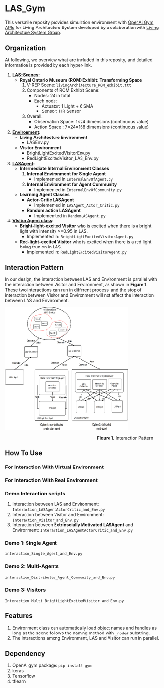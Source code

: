 # LAS_Gym
This versatile reposity provides simulation environment with [OpenAi Gym APIs](https://gym.openai.com/docs/) for Living Architecture System developed by a colaboration with [Living Architecture System Group](http://livingarchitecturesystems.com).

## Organization
At following, we overview what are included in this reposity, and detailed information is provided by each hyper-link.
1. **[LAS-Scenes](https://github.com/UWaterloo-ASL/LAS_Gym/tree/ROM_Agent_Community_LM/LAS-Scenes):**
   * **Royal Ontario Museum (ROM) Exhibit: Transforming Space**
      1. V-REP Scene: `livingArchitecture_ROM_exhibit.ttt`
      2. Components of ROM Exhibit Scene:
         * Nodes: 24 in total
         * Each node:
            * Actuator: 1 Light + 6 SMA
            * Sensor: 1 IR Sensor
      3. Overall:
         * Observation Space: 1×24 dimensions (continuous value)
         * Action Space : 7×24=168 dimensions (continuous value)
2. **[Environment](https://github.com/UWaterloo-ASL/LAS_Gym/tree/ROM_Agent_Community_LM/Environment):**
   * **Living Architecture Environment**
      * LASEnv.py
   * **Visitor Environment**
      * BrightLightExcitedVisitorEnv.py
      * RedLightExcitedVisitor_LAS_Env.py
3. **[LASAgent](https://github.com/UWaterloo-ASL/LAS_Gym/tree/ROM_Agent_Community_LM/LASAgent):**
   * **Intermediate Internal Environment Classes**
      1. **Internal Environment for Single Agent** 
         * Implemented in `InternalEnvOfAgent.py`
      2. **Internal Environment for Agent Community**
         * Implemented in `InternalEnvOfCommunity.py`
   * **Learning Agent Classes**
      * **Actor-Critic LASAgent**
         * Implemented in `LASAgent_Actor_Critic.py`
      * **Random action LASAgent**
         * Implememted in `RandomLASAgent.py`
4. **[Visitor Agent class](https://github.com/UWaterloo-ASL/LAS_Gym/tree/ROM_Agent_Community_LM/VisitorAgent):** 
      * **Bright-light-excited Visitor** who is excited when there is a bright light with intensity >=0.95 in LAS.
         * Implemented in: `BrightLightExcitedVisitorAgent.py`
      * **Red-light-excited Visitor** who is excited when there is a red light being trun on in LAS.
         * Implemented in: `RedLightExcitedVisitorAgent.py`
## Interaction Pattern
In our design, the interaction between LAS and Environment is parallel with the interaction between Visitor and Environment, as shown in **Figure 1**. These two interactions can run in different process, and the stop of interaction between Visitor and Environment will not affect the interaction between LAS and Environment.

<img src="https://github.com/UWaterloo-ASL/LAS_Gym/blob/ROM_Agent_Community_LM/InitialDesignIdeas/DesignFigures/Interaction_Pattern.png" width="400" height="400" /> 

&nbsp; &nbsp; &nbsp; &nbsp; &nbsp; &nbsp; &nbsp; &nbsp; &nbsp; &nbsp; &nbsp; &nbsp; &nbsp; &nbsp; &nbsp; &nbsp; &nbsp; &nbsp; &nbsp; &nbsp; &nbsp; &nbsp; &nbsp; &nbsp; &nbsp; &nbsp; &nbsp; &nbsp; &nbsp; &nbsp; &nbsp; &nbsp; &nbsp; &nbsp; &nbsp; &nbsp; &nbsp; &nbsp; **Figure 1.** Interaction Pattern
## How To Use
### For Interaction With Virtual Environment

### For Interaction With Real Environment

### Demo Interaction scripts
   1. Interaction between LAS and Environment: `Interaction_LASAgentActorCritic_and_Env.py`
   2. Interaction between Visitor and Environment: `Interaction_Visitor_and_Env.py`
   3. Interaction between **Extrinscially Motivated LASAgent** and Environment: `Interaction_LASAgentActorCritic_and_Env.py`
### Demo 1: Single Agent
   `interaction_Single_Agent_and_Env.py`
### Demo 2: Multi-Agents
   `interaction_Distributed_Agent_Community_and_Env.py`
### Demo 3: Visitors
   `Interaction_Multi_BrightLightExcitedVisitor_and_Env.py`

## Features
  1. Environment class can automatically load object names and handles as long as the scene follows the naming method with `_node#` substring.
  2. The interactions among Environment, LAS and Visitor can run in parallel.

## Dependency
   1. OpenAi gym package: `pip install gym`
   2. keras
   3. Tensorflow
   4. tflearn
